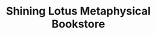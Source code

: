 ---
title: "Shining Lotus Metaphysical Bookstore"
url: /denver/shining-lotus-metaphysical-bookstore/
shop: Bücher
---